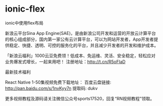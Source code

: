 # ionic-flex
ionic中使用flex布局

新浪云平台Sina App Engine(SAE)，是由新浪公司开发和运营的开放云计算平台的核心组成部分，国内第一家公有云计算平台，可以为网站开发者，App开发者提供稳定、快捷、透明、可控的服务化的平台，并且减少开发者的开发和维护成本。

「新浪云福利」1000云豆免费领！低成本、免运维、灵活、安全稳定，轻松应对业务爆发式增长，一起来用吧！ 注册地址：http://t.cn/R5oFIaD



最新技术福利

React Native 1-50集视频免费下载地址： 百度云盘链接: http://pan.baidu.com/s/1nvKyy7n 提取码: dukv

更多视频教程及源码请关注微信公众号sports17520，回复“RN视频教程”领取。
